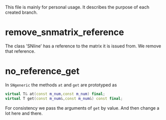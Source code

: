 This file is mainly for personal usage. It describes the purpose of each created branch.


# remove_snmatrix_reference

The class 'SNline' has a reference to the matrix it is issued from. We remove that reference.

# no_reference_get


In `SNgeneric` the methods `at` and `get` are prototyped as

```c++
virtual T& at(const m_num,const m_num) final;        
virtual T get(const m_num&,const m_num&) const final;
```

For consistency we pass the arguments of `get` by value. And then change a lot here and there.
